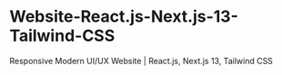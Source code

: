 # Website-React.js-Next.js-13-Tailwind-CSS
Responsive Modern UI/UX Website | React.js, Next.js 13, Tailwind CSS
